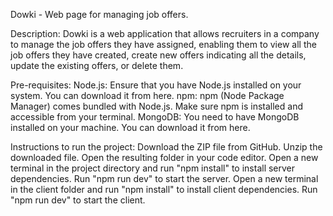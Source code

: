 Dowki - Web page for managing job offers.

Description:
Dowki is a web application that allows recruiters in a company to manage the job offers they have assigned, enabling them to view all the job offers they have created, create new offers indicating all the details, update the existing offers, or delete them.

Pre-requisites:
Node.js: Ensure that you have Node.js installed on your system. You can download it from here.
npm: npm (Node Package Manager) comes bundled with Node.js. Make sure npm is installed and accessible from your terminal.
MongoDB: You need to have MongoDB installed on your machine. You can download it from here.

Instructions to run the project:
Download the ZIP file from GitHub.
Unzip the downloaded file.
Open the resulting folder in your code editor.
Open a new terminal in the project directory and run "npm install" to install server dependencies.
Run "npm run dev" to start the server.
Open a new terminal in the client folder and run "npm install" to install client dependencies.
Run "npm run dev" to start the client.
